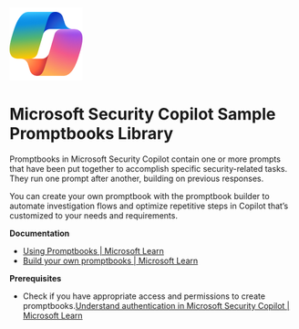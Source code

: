 ![Security CoPilot Logo](https://github.com/Azure/Copilot-For-Security/blob/main/Images/ic_fluent_copilot_64_64%402x.png)
# Microsoft Security Copilot Sample Promptbooks Library

Promptbooks in Microsoft Security Copilot contain one or more prompts that have been put together to accomplish specific security-related tasks. They run one prompt after another, building on previous responses.

You can create your own promptbook with the promptbook builder to automate investigation flows and optimize repetitive steps in Copilot that’s customized to your needs and requirements. 

**Documentation**
- [Using Promptbooks | Microsoft Learn](https://learn.microsoft.com/en-us/security-copilot/using-promptbooks)
- [Build your own promptbooks | Microsoft Learn](https://learn.microsoft.com/en-us/security-copilot/build-promptbooks)

**Prerequisites**
- Check if you have appropriate access and permissions to create promptbooks.[Understand authentication in Microsoft Security Copilot | Microsoft Learn](https://learn.microsoft.com/en-us/security-copilot/authentication)

